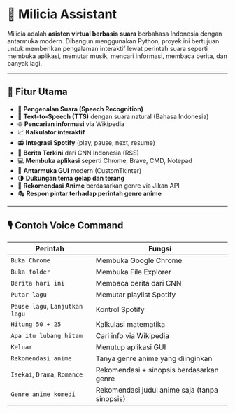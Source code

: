 # 🧠 Milicia Assistant

Milicia adalah **asisten virtual berbasis suara** berbahasa Indonesia dengan antarmuka modern. Dibangun menggunakan Python, proyek ini bertujuan untuk memberikan pengalaman interaktif lewat perintah suara seperti membuka aplikasi, memutar musik, mencari informasi, membaca berita, dan banyak lagi.

---

## 🚀 Fitur Utama

- 🎤 **Pengenalan Suara (Speech Recognition)**
- 💬 **Text-to-Speech (TTS)** dengan suara natural (Bahasa Indonesia)
- 🌐 **Pencarian informasi** via Wikipedia
- 📈 **Kalkulator interaktif**
- 📻 **Integrasi Spotify** (play, pause, next, resume)
- 📰 **Berita Terkini** dari CNN Indonesia (RSS)
- 💻 **Membuka aplikasi** seperti Chrome, Brave, CMD, Notepad
- 🎨 **Antarmuka GUI** modern (CustomTkinter)
- 🌗 **Dukungan tema gelap dan terang**
- 🍿 **Rekomendasi Anime** berdasarkan genre via Jikan API
- 🎭 **Respon pintar terhadap perintah genre anime**

---

## 🎙️ Contoh Voice Command

| Perintah                            | Fungsi                                        |
|-------------------------------------|-----------------------------------------------|
| `Buka Chrome`                       | Membuka Google Chrome                         |
| `Buka folder`                       | Membuka File Explorer                         |
| `Berita hari ini`                   | Membaca berita dari CNN                       |
| `Putar lagu`                        | Memutar playlist Spotify                      |
| `Pause lagu`, `Lanjutkan lagu`      | Kontrol Spotify                               |
| `Hitung 50 + 25`                    | Kalkulasi matematika                          |
| `Apa itu lubang hitam`             | Cari info via Wikipedia                       |
| `Keluar`                            | Menutup aplikasi GUI                          |
| `Rekomendasi anime`                | Tanya genre anime yang diinginkan             |
| `Isekai`, `Drama`, `Romance`        | Rekomendasi + sinopsis berdasarkan genre      |
| `Genre anime komedi`               | Rekomendasi judul anime saja (tanpa sinopsis) |
